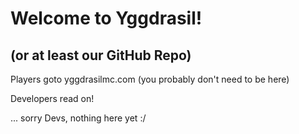# Welcome to Yggdrasil!
## (or at least our GitHub Repo)

Players goto yggdrasilmc.com (you probably don't need to be here)

Developers read on!


...
sorry Devs, nothing here yet :/